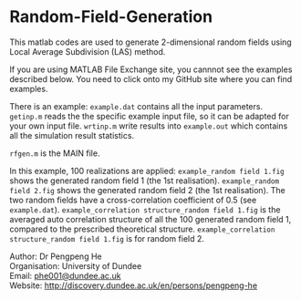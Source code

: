 # Random-Field-Generation
This matlab codes are used to generate 2-dimensional random fields using Local Average Subdivision (LAS) method.

If you are using MATLAB File Exchange site, you cannnot see the examples described below. You need to click onto my GitHub site where you can find examples.

There is an example: `example.dat` contains all the input parameters. `getinp.m` reads the the specific example input file, so it can be adapted for your own input file. `wrtinp.m` write results into `example.out` which contains all the simulation result statistics.

`rfgen.m` is the MAIN file.

In this example, 100 realizations are applied: `example_random field 1.fig` shows the generated random field 1 (the 1st realisation). `example_random field 2.fig` shows the generated random field 2 (the 1st realisation). The two random fields have a cross-correlation coefficient of 0.5 (see `example.dat`). `example_correlation structure_random field 1.fig` is the averaged auto correlation structure of all the 100 generated random field 1, compared to the prescribed theoretical structure. `example_correlation structure_random field 1.fig` is for random field 2.


Author:        Dr Pengpeng He    
Organisation:  University of Dundee    
Email:         phe001@dundee.ac.uk    
Website:       http://discovery.dundee.ac.uk/en/persons/pengpeng-he
